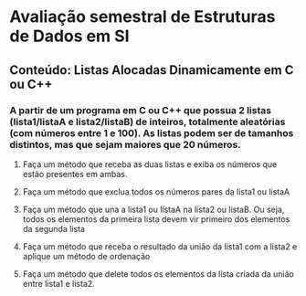 # Avaliação semestral de Estruturas de Dados em SI
## Conteúdo: Listas Alocadas Dinamicamente em C ou C++ 

### A partir de um programa em C ou C++ que possua 2 listas (lista1/listaA e lista2/listaB) de inteiros, totalmente aleatórias (com números entre 1 e 100). As listas podem ser de tamanhos distintos, mas que sejam maiores que 20 números.

1) Faça um método que receba as duas listas e exiba os números que estão presentes em ambas.

2) Faça um método que exclua todos os números pares da lista1 ou listaA

3) Faça um método que una a lista1 ou listaA na lista2 ou listaB. Ou seja, todos os elementos da primeira lista devem vir primeiro dos elementos da segunda lista

4) Faça um método que receba o resultado da união da lista1 com a lista2 e aplique um método de ordenação

5) Faça um método que delete todos os elementos da lista criada da união entre lista1 e lista2. 
